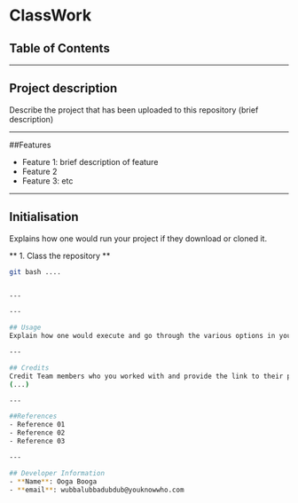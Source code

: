 # ClassWork

## Table of Contents

---

## Project description
Describe the project that has been uploaded to this repository (brief description)

---

##Features

- Feature 1: brief description of feature
- Feature 2
- Feature 3: etc

---

## Initialisation


Explains how one would run your project if they download or cloned it.

** 1. Class the repository **
~~~ Bash
git bash ....


---

---

## Usage
Explain how one would execute and go through the various options in your program.

---

## Credits
Credit Team members who you worked with and provide the link to their profile.
(...)

---

##References
- Reference 01
- Reference 02
- Reference 03

---

## Developer Information
- **Name**: Ooga Booga
- **email**: wubbalubbadubdub@youknowwho.com
